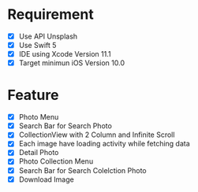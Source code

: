 # Requirement

- [X] Use API Unsplash
- [X] Use Swift 5
- [X] IDE using Xcode Version 11.1
- [X] Target minimun iOS Version 10.0

# Feature

- [X] Photo Menu
- [X] Search Bar for Search Photo
- [X] CollectionView with 2 Column and Infinite Scroll
- [X] Each image have loading activity while fetching data
- [X] Detail Photo
- [X] Photo Collection Menu
- [X] Search Bar for Search Colelction Photo
- [X] Download Image
